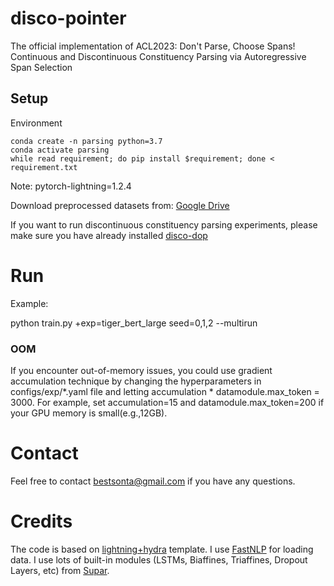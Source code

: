 # disco-pointer
The official implementation of ACL2023: Don't Parse, Choose Spans! Continuous and Discontinuous Constituency Parsing via Autoregressive Span Selection

## Setup
Environment 
```
conda create -n parsing python=3.7
conda activate parsing
while read requirement; do pip install $requirement; done < requirement.txt 
```

Note: pytorch-lightning=1.2.4

Download preprocessed datasets from: [Google Drive](https://drive.google.com/drive/folders/1qFP2JbcltAJ-Jq3MpkS--0MGEIgyE6vQ?usp=sharing)

If you want to run discontinuous constituency parsing experiments, please make sure you have already installed [disco-dop](https://github.com/andreasvc/disco-dop)

# Run
Example:

python train.py +exp=tiger_bert_large seed=0,1,2 --multirun

### OOM
If you encounter out-of-memory issues, you could use gradient accumulation technique by changing the hyperparameters in configs/exp/*.yaml file and    letting accumulation * datamodule.max_token = 3000.  For example, set accumulation=15 and datamodule.max_token=200 if your GPU memory is small(e.g.,12GB). 


# Contact
Feel free to contact bestsonta@gmail.com if you have any questions.

# Credits
The code is based on [lightning+hydra](https://github.com/ashleve/lightning-hydra-template) template. I use [FastNLP](https://github.com/fastnlp/fastNLP) for loading data. I use lots of built-in modules (LSTMs, Biaffines, Triaffines, Dropout Layers, etc) from [Supar](https://github.com/yzhangcs/parser/tree/main/supar).  



